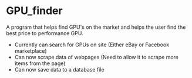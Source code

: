# GPU_finder
A program that helps find GPU's on the market and helps the user find the best price to performance GPU.

- Currently can search for GPUs on site (Either eBay or Facebook marketplace)
- Can now scrape data of webpages (Need to allow it to scrape more items from the page)
- Can now save data to a database file
